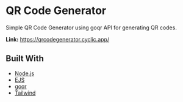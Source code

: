# QR Code Generator

Simple QR Code Generator using goqr API for generating QR codes.

**Link:** https://qrcodegenerator.cyclic.app/

## Built With

- [Node.js](https://nodejs.org/)
- [EJS](https://ejs.co/)
- [goqr](https://goqr.me/api/)
- [Tailwind](https://tailwindcss.com/)
